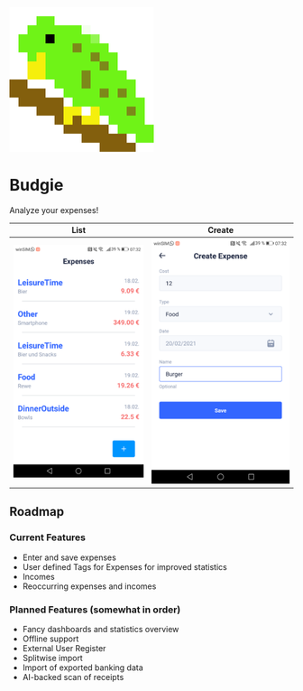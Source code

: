 ![](logo.png)

# Budgie

Analyze your expenses!


List             |  Create
:-------------------------:|:-------------------------:
![Screenshot](./screenshot1.png) |  ![Screenshot2](./screenshot2.png)


## Roadmap

### Current Features

- Enter and save expenses
- User defined Tags for Expenses for improved statistics
- Incomes
- Reoccurring expenses and incomes

### Planned Features (somewhat in order)

- Fancy dashboards and statistics overview
- Offline support
- External User Register
- Splitwise import
- Import of exported banking data
- AI-backed scan of receipts
